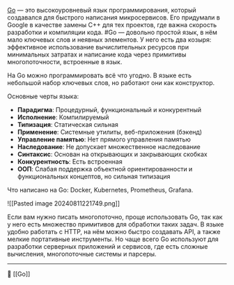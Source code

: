 [Go](https://go.dev/) — это высокоуровневый язык программирования, который создавался для быстрого написания микросервисов. Его придумали в Google в качестве замены С++ для тех проектов, где важна скорость разработки и компиляции кода. #Go — довольно простой язык, в нём мало ключевых слов и неявных элементов. У него есть два козыря: эффективное использование вычислительных ресурсов при минимальных затратах и написание кода через примитивы многопоточности, встроенные в язык.

На Go можно программировать всё что угодно. В языке есть небольшой набор ключевых слов, но работают они как конструктор.

Основные черты языка:
- **Парадигма**: Процедурный, функциональный и конкурентный
- **Исполнение**: Компилируемый
- **Типизация**: Статическая сильная
- **Применение**: Системные утилиты, веб-приложения (бэкенд)
- **Управление памятью**: Нет прямого управления памятью
- **Наследование**: Не допускает множественное наследование
- **Синтаксис**: Основан на открывающих и закрывающих скобках
- **Конкурентность**: Есть встроенная
- **ООП**: Слабая поддержка объектной ориентированности и функциональных концептов, но сильная типизация

Что написано на Go: Docker, Kubernetes, Prometheus, Grafana.

![[Pasted image 20240811221749.png]]

Если вам нужно писать многопоточно, проще использовать Go, так как у него есть множество примитивов для обработки таких задач. В языке удобно работать с HTTP, на нём можно быстро создавать API, а также мелкие портативные инструменты. Но чаще всего Go используют для разработки серверных приложений и сервисов, где есть сложные вычисления, многопоточные системы и парсеры.



----
📂 [[Go]]